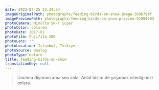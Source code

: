 ```yaml
---
date: 2023-02-25 23:34:54
imageOriginalPath: photographs/feeding-birds-on-snow-image-309b79af
imagePreviewPath: photographs/feeding-birds-on-snow-preview-92094603
photoCamera: Minolta SR-T Super
photoColor: colored
photoDate: 2017-01
photoFilm: Fujifilm 200
photoLens: ''
photoLocation: Istanbul, Turkiye
photoSource: analog
photoType: nature
title: feeding-birds-on-snow
translationKey: null
---
```


> Unutma diyorum ama sen anla. Anlat bizim de yaşamak istediğimizi onlara.